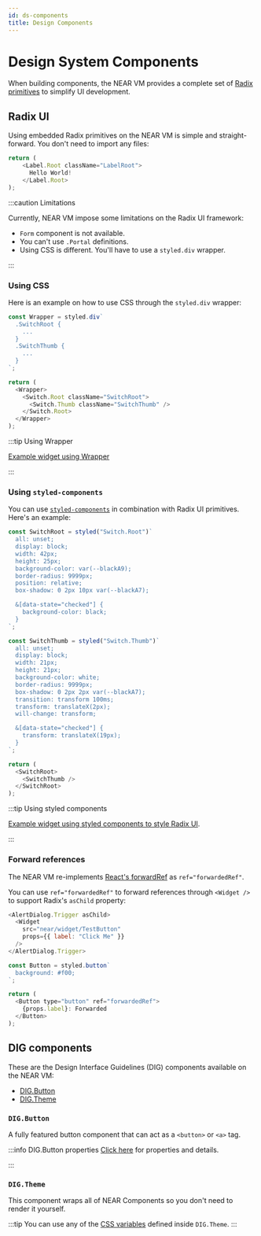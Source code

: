 ```yaml
---
id: ds-components
title: Design Components
---
```


# Design System Components

When building components, the NEAR VM provides a complete set of [Radix primitives](https://www.radix-ui.com/docs/primitives/overview/introduction) to simplify UI development.

## Radix UI

Using embedded Radix primitives on the NEAR VM is simple and straight-forward. You don't need to import any files:

```js
return (
    <Label.Root className="LabelRoot">
      Hello World!
    </Label.Root>
);
```

:::caution Limitations

Currently, NEAR VM impose some limitations on the Radix UI framework:

- `Form` component is not available.
- You can't use `.Portal` definitions.
- Using CSS is different. You'll have to use a `styled.div` wrapper.

:::

### Using CSS

Here is an example on how to use CSS through the `styled.div` wrapper:

```js
const Wrapper = styled.div`
  .SwitchRoot {
    ...
  }
  .SwitchThumb {
    ...
  }
`;

return (
  <Wrapper>
    <Switch.Root className="SwitchRoot">
      <Switch.Thumb className="SwitchThumb" />
    </Switch.Root>
  </Wrapper>
);
```

:::tip Using Wrapper

[Example widget using Wrapper](https://near.org/#/near/widget/ComponentDetailsPage?src=near/widget/RadixTooltipTest)

:::

### Using `styled-components`

You can use [`styled-components`](../../2.build/3.building-web3-components/anatomy-of-a-component/builtin-components.md) in combination with Radix UI primitives. Here's an example:

```js
const SwitchRoot = styled("Switch.Root")`
  all: unset;
  display: block;
  width: 42px;
  height: 25px;
  background-color: var(--blackA9);
  border-radius: 9999px;
  position: relative;
  box-shadow: 0 2px 10px var(--blackA7);

  &[data-state="checked"] {
    background-color: black;
  }
`;

const SwitchThumb = styled("Switch.Thumb")`
  all: unset;
  display: block;
  width: 21px;
  height: 21px;
  background-color: white;
  border-radius: 9999px;
  box-shadow: 0 2px 2px var(--blackA7);
  transition: transform 100ms;
  transform: translateX(2px);
  will-change: transform;

  &[data-state="checked"] {
    transform: translateX(19px);
  }
`;

return (
  <SwitchRoot>
    <SwitchThumb />
  </SwitchRoot>
);
```

:::tip Using styled components

[Example widget using styled components to style Radix UI](https://near.org/#/near/widget/ComponentDetailsPage?src=near/widget/RadixSwitchTest).

:::

### Forward references

The NEAR VM re-implements [React's forwardRef](https://react.dev/reference/react/forwardRef#reference) as `ref="forwardedRef"`.

You can use `ref="forwardedRef"` to forward references through `<Widget />` to support Radix's `asChild` property:

```js title='Dialog.jsx'
<AlertDialog.Trigger asChild>
  <Widget
    src="near/widget/TestButton"
    props={{ label: "Click Me" }}
  />
</AlertDialog.Trigger>
```

```js title='TestButton.jsx'
const Button = styled.button`
  background: #f00;
`;

return (
  <Button type="button" ref="forwardedRef">
    {props.label}: Forwarded
  </Button>
);
```

## DIG components

These are the Design Interface Guidelines (DIG) components available on the NEAR VM:

- [DIG.Button](https://near.org/#/near/widget/ComponentDetailsPage?src=near/widget/DIG.Button)
- [DIG.Theme](https://near.org/#/near/widget/ComponentDetailsPage?src=near/widget/DIG.Theme)

### `DIG.Button`

A fully featured button component that can act as a `<button>` or `<a>` tag.

:::info DIG.Button properties
[Click here](https://near.org/#/near/widget/ComponentDetailsPage?src=near/widget/DIG.Button&tab=about) for properties and details.

:::

### `DIG.Theme`

This component wraps all of NEAR Components so you don't need to render it yourself.

:::tip
You can use any of the [CSS variables](https://near.org/near/widget/ComponentDetailsPage?src=near/widget/DIG.Theme&tab=source) defined inside `DIG.Theme`.
:::
